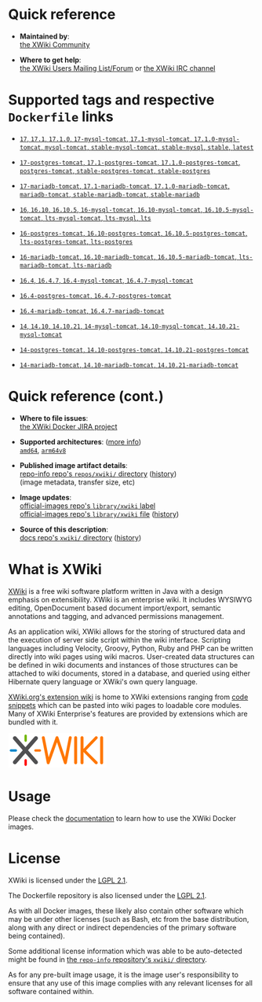 <!--

********************************************************************************

WARNING:

    DO NOT EDIT "xwiki/README.md"

    IT IS AUTO-GENERATED

    (from the other files in "xwiki/" combined with a set of templates)

********************************************************************************

-->

# Quick reference

-	**Maintained by**:  
	[the XWiki Community](https://github.com/xwiki-contrib/docker-xwiki)

-	**Where to get help**:  
	[the XWiki Users Mailing List/Forum](http://dev.xwiki.org/xwiki/bin/view/Community/MailingLists) or [the XWiki IRC channel](http://dev.xwiki.org/xwiki/bin/view/Community/IRC)

# Supported tags and respective `Dockerfile` links

-	[`17`, `17.1`, `17.1.0`, `17-mysql-tomcat`, `17.1-mysql-tomcat`, `17.1.0-mysql-tomcat`, `mysql-tomcat`, `stable-mysql-tomcat`, `stable-mysql`, `stable`, `latest`](https://github.com/xwiki-contrib/docker-xwiki/blob/a05f6588e431b904ccb6daecf728556b71165f6e/17/mysql-tomcat/Dockerfile)

-	[`17-postgres-tomcat`, `17.1-postgres-tomcat`, `17.1.0-postgres-tomcat`, `postgres-tomcat`, `stable-postgres-tomcat`, `stable-postgres`](https://github.com/xwiki-contrib/docker-xwiki/blob/a05f6588e431b904ccb6daecf728556b71165f6e/17/postgres-tomcat/Dockerfile)

-	[`17-mariadb-tomcat`, `17.1-mariadb-tomcat`, `17.1.0-mariadb-tomcat`, `mariadb-tomcat`, `stable-mariadb-tomcat`, `stable-mariadb`](https://github.com/xwiki-contrib/docker-xwiki/blob/a05f6588e431b904ccb6daecf728556b71165f6e/17/mariadb-tomcat/Dockerfile)

-	[`16`, `16.10`, `16.10.5`, `16-mysql-tomcat`, `16.10-mysql-tomcat`, `16.10.5-mysql-tomcat`, `lts-mysql-tomcat`, `lts-mysql`, `lts`](https://github.com/xwiki-contrib/docker-xwiki/blob/754d04a5c697218dfe563967550f26561f19e8bb/16/mysql-tomcat/Dockerfile)

-	[`16-postgres-tomcat`, `16.10-postgres-tomcat`, `16.10.5-postgres-tomcat`, `lts-postgres-tomcat`, `lts-postgres`](https://github.com/xwiki-contrib/docker-xwiki/blob/754d04a5c697218dfe563967550f26561f19e8bb/16/postgres-tomcat/Dockerfile)

-	[`16-mariadb-tomcat`, `16.10-mariadb-tomcat`, `16.10.5-mariadb-tomcat`, `lts-mariadb-tomcat`, `lts-mariadb`](https://github.com/xwiki-contrib/docker-xwiki/blob/754d04a5c697218dfe563967550f26561f19e8bb/16/mariadb-tomcat/Dockerfile)

-	[`16.4`, `16.4.7`, `16.4-mysql-tomcat`, `16.4.7-mysql-tomcat`](https://github.com/xwiki-contrib/docker-xwiki/blob/58e6e3f59cc6c7f15a7a1d0fe5b2390353e61e6d/16.4/mysql-tomcat/Dockerfile)

-	[`16.4-postgres-tomcat`, `16.4.7-postgres-tomcat`](https://github.com/xwiki-contrib/docker-xwiki/blob/58e6e3f59cc6c7f15a7a1d0fe5b2390353e61e6d/16.4/postgres-tomcat/Dockerfile)

-	[`16.4-mariadb-tomcat`, `16.4.7-mariadb-tomcat`](https://github.com/xwiki-contrib/docker-xwiki/blob/58e6e3f59cc6c7f15a7a1d0fe5b2390353e61e6d/16.4/mariadb-tomcat/Dockerfile)

-	[`14`, `14.10`, `14.10.21`, `14-mysql-tomcat`, `14.10-mysql-tomcat`, `14.10.21-mysql-tomcat`](https://github.com/xwiki-contrib/docker-xwiki/blob/ffbda2123e322160254f342751bce9b978412e5f/14/mysql-tomcat/Dockerfile)

-	[`14-postgres-tomcat`, `14.10-postgres-tomcat`, `14.10.21-postgres-tomcat`](https://github.com/xwiki-contrib/docker-xwiki/blob/ffbda2123e322160254f342751bce9b978412e5f/14/postgres-tomcat/Dockerfile)

-	[`14-mariadb-tomcat`, `14.10-mariadb-tomcat`, `14.10.21-mariadb-tomcat`](https://github.com/xwiki-contrib/docker-xwiki/blob/ffbda2123e322160254f342751bce9b978412e5f/14/mariadb-tomcat/Dockerfile)

# Quick reference (cont.)

-	**Where to file issues**:  
	[the XWiki Docker JIRA project](http://jira.xwiki.org/browse/XDOCKER)

-	**Supported architectures**: ([more info](https://github.com/docker-library/official-images#architectures-other-than-amd64))  
	[`amd64`](https://hub.docker.com/r/amd64/xwiki/), [`arm64v8`](https://hub.docker.com/r/arm64v8/xwiki/)

-	**Published image artifact details**:  
	[repo-info repo's `repos/xwiki/` directory](https://github.com/docker-library/repo-info/blob/master/repos/xwiki) ([history](https://github.com/docker-library/repo-info/commits/master/repos/xwiki))  
	(image metadata, transfer size, etc)

-	**Image updates**:  
	[official-images repo's `library/xwiki` label](https://github.com/docker-library/official-images/issues?q=label%3Alibrary%2Fxwiki)  
	[official-images repo's `library/xwiki` file](https://github.com/docker-library/official-images/blob/master/library/xwiki) ([history](https://github.com/docker-library/official-images/commits/master/library/xwiki))

-	**Source of this description**:  
	[docs repo's `xwiki/` directory](https://github.com/docker-library/docs/tree/master/xwiki) ([history](https://github.com/docker-library/docs/commits/master/xwiki))

# What is XWiki

[XWiki](http://xwiki.org) is a free wiki software platform written in Java with a design emphasis on extensibility. XWiki is an enterprise wiki. It includes WYSIWYG editing, OpenDocument based document import/export, semantic annotations and tagging, and advanced permissions management.

As an application wiki, XWiki allows for the storing of structured data and the execution of server side script within the wiki interface. Scripting languages including Velocity, Groovy, Python, Ruby and PHP can be written directly into wiki pages using wiki macros. User-created data structures can be defined in wiki documents and instances of those structures can be attached to wiki documents, stored in a database, and queried using either Hibernate query language or XWiki's own query language.

[XWiki.org's extension wiki](http://extensions.xwiki.org) is home to XWiki extensions ranging from [code snippets](http://snippets.xwiki.org) which can be pasted into wiki pages to loadable core modules. Many of XWiki Enterprise's features are provided by extensions which are bundled with it.

![logo](https://raw.githubusercontent.com/docker-library/docs/6fb07a8dacbad5cc548b87e4c267823a4aa98660/xwiki/logo.png)

# Usage

Please check the [documentation](https://github.com/xwiki-contrib/docker-xwiki/blob/master/README.md) to learn how to use the XWiki Docker images.

# License

XWiki is licensed under the [LGPL 2.1](https://github.com/xwiki-contrib/docker-xwiki/blob/master/LICENSE).

The Dockerfile repository is also licensed under the [LGPL 2.1](https://github.com/xwiki-contrib/docker-xwiki/blob/master/LICENSE).

As with all Docker images, these likely also contain other software which may be under other licenses (such as Bash, etc from the base distribution, along with any direct or indirect dependencies of the primary software being contained).

Some additional license information which was able to be auto-detected might be found in [the `repo-info` repository's `xwiki/` directory](https://github.com/docker-library/repo-info/tree/master/repos/xwiki).

As for any pre-built image usage, it is the image user's responsibility to ensure that any use of this image complies with any relevant licenses for all software contained within.
